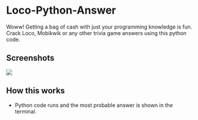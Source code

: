 # Loco-Python-Answer
Woww! Getting a bag of cash with just your programming knowledge is fun. 
Crack Loco, Mobikwik or any other trivia game answers using this python code.

## Screenshots

<img src="https://i.imgur.com/5QAWX4w.png">

## How this works
- Python code runs and the most probable answer is shown in the terminal.
